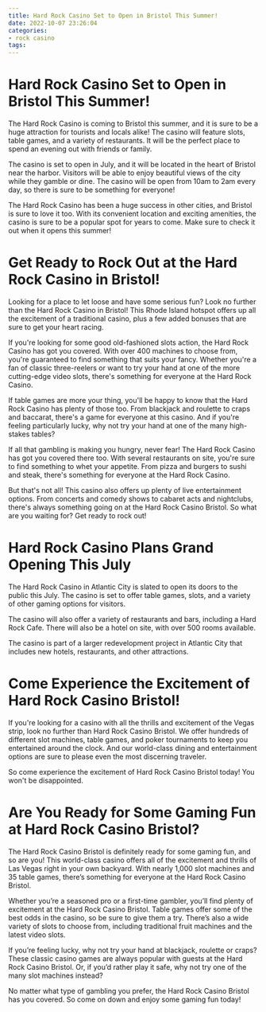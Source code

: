 ```yaml
---
title: Hard Rock Casino Set to Open in Bristol This Summer!
date: 2022-10-07 23:26:04
categories:
- rock casino
tags:
---
```



#  Hard Rock Casino Set to Open in Bristol This Summer!

The Hard Rock Casino is coming to Bristol this summer, and it is sure to be a huge attraction for tourists and locals alike! The casino will feature slots, table games, and a variety of restaurants. It will be the perfect place to spend an evening out with friends or family.

The casino is set to open in July, and it will be located in the heart of Bristol near the harbor. Visitors will be able to enjoy beautiful views of the city while they gamble or dine. The casino will be open from 10am to 2am every day, so there is sure to be something for everyone!

The Hard Rock Casino has been a huge success in other cities, and Bristol is sure to love it too. With its convenient location and exciting amenities, the casino is sure to be a popular spot for years to come. Make sure to check it out when it opens this summer!

#  Get Ready to Rock Out at the Hard Rock Casino in Bristol!

Looking for a place to let loose and have some serious fun? Look no further than the Hard Rock Casino in Bristol! This Rhode Island hotspot offers up all the excitement of a traditional casino, plus a few added bonuses that are sure to get your heart racing.

If you're looking for some good old-fashioned slots action, the Hard Rock Casino has got you covered. With over 400 machines to choose from, you're guaranteed to find something that suits your fancy. Whether you're a fan of classic three-reelers or want to try your hand at one of the more cutting-edge video slots, there's something for everyone at the Hard Rock Casino.

If table games are more your thing, you'll be happy to know that the Hard Rock Casino has plenty of those too. From blackjack and roulette to craps and baccarat, there's a game for everyone at this casino. And if you're feeling particularly lucky, why not try your hand at one of the many high-stakes tables?

If all that gambling is making you hungry, never fear! The Hard Rock Casino has got you covered there too. With several restaurants on site, you're sure to find something to whet your appetite. From pizza and burgers to sushi and steak, there's something for everyone at the Hard Rock Casino.

But that's not all! This casino also offers up plenty of live entertainment options. From concerts and comedy shows to cabaret acts and nightclubs, there's always something going on at the Hard Rock Casino Bristol. So what are you waiting for? Get ready to rock out!

#  Hard Rock Casino Plans Grand Opening This July

The Hard Rock Casino in Atlantic City is slated to open its doors to the public this July. The casino is set to offer table games, slots, and a variety of other gaming options for visitors.

The casino will also offer a variety of restaurants and bars, including a Hard Rock Cafe. There will also be a hotel on site, with over 500 rooms available.

The casino is part of a larger redevelopment project in Atlantic City that includes new hotels, restaurants, and other attractions.

#  Come Experience the Excitement of Hard Rock Casino Bristol!

If you're looking for a casino with all the thrills and excitement of the Vegas strip, look no further than Hard Rock Casino Bristol. We offer hundreds of different slot machines, table games, and poker tournaments to keep you entertained around the clock. And our world-class dining and entertainment options are sure to please even the most discerning traveler.

So come experience the excitement of Hard Rock Casino Bristol today! You won't be disappointed.

#  Are You Ready for Some Gaming Fun at Hard Rock Casino Bristol?

The Hard Rock Casino Bristol is definitely ready for some gaming fun, and so are you! This world-class casino offers all of the excitement and thrills of Las Vegas right in your own backyard. With nearly 1,000 slot machines and 35 table games, there’s something for everyone at the Hard Rock Casino Bristol.

Whether you’re a seasoned pro or a first-time gambler, you’ll find plenty of excitement at the Hard Rock Casino Bristol. Table games offer some of the best odds in the casino, so be sure to give them a try. There’s also a wide variety of slots to choose from, including traditional fruit machines and the latest video slots.

If you’re feeling lucky, why not try your hand at blackjack, roulette or craps? These classic casino games are always popular with guests at the Hard Rock Casino Bristol. Or, if you’d rather play it safe, why not try one of the many slot machines instead?

No matter what type of gambling you prefer, the Hard Rock Casino Bristol has you covered. So come on down and enjoy some gaming fun today!